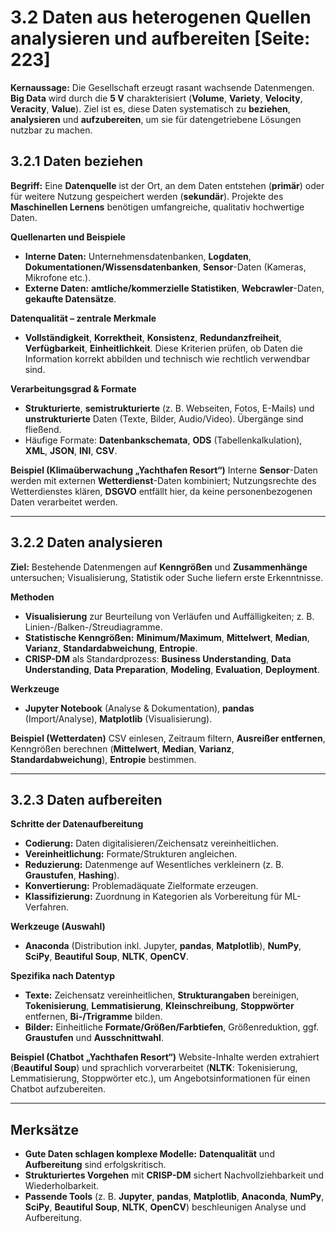 # 3.2 Daten aus heterogenen Quellen analysieren und aufbereiten [Seite: 223]

**Kernaussage:** Die Gesellschaft erzeugt rasant wachsende Datenmengen. **Big Data** wird durch die **5 V** charakterisiert (**Volume**, **Variety**, **Velocity**, **Veracity**, **Value**). Ziel ist es, diese Daten systematisch zu **beziehen**, **analysieren** und **aufzubereiten**, um sie für datengetriebene Lösungen nutzbar zu machen. 

## 3.2.1 Daten beziehen

**Begriff:** Eine **Datenquelle** ist der Ort, an dem Daten entstehen (**primär**) oder für weitere Nutzung gespeichert werden (**sekundär**). Projekte des **Maschinellen Lernens** benötigen umfangreiche, qualitativ hochwertige Daten. 

**Quellenarten und Beispiele**

* **Interne Daten:** Unternehmensdatenbanken, **Logdaten**, **Dokumentationen/Wissensdatenbanken**, **Sensor**-Daten (Kameras, Mikrofone etc.). 
* **Externe Daten:** **amtliche/kommerzielle Statistiken**, **Webcrawler**-Daten, **gekaufte Datensätze**. 

**Datenqualität – zentrale Merkmale**

* **Vollständigkeit**, **Korrektheit**, **Konsistenz**, **Redundanzfreiheit**, **Verfügbarkeit**, **Einheitlichkeit**. Diese Kriterien prüfen, ob Daten die Information korrekt abbilden und technisch wie rechtlich verwendbar sind. 

**Verarbeitungsgrad & Formate**

* **Strukturierte**, **semistrukturierte** (z. B. Webseiten, Fotos, E-Mails) und **unstrukturierte** Daten (Texte, Bilder, Audio/Video). Übergänge sind fließend.
* Häufige Formate: **Datenbankschemata**, **ODS** (Tabellenkalkulation), **XML**, **JSON**, **INI**, **CSV**. 

**Beispiel (Klimaüberwachung „Yachthafen Resort“)**
Interne **Sensor**-Daten werden mit externen **Wetterdienst**-Daten kombiniert; Nutzungsrechte des Wetterdienstes klären, **DSGVO** entfällt hier, da keine personenbezogenen Daten verarbeitet werden. 

---

## 3.2.2 Daten analysieren

**Ziel:** Bestehende Datenmengen auf **Kenngrößen** und **Zusammenhänge** untersuchen; Visualisierung, Statistik oder Suche liefern erste Erkenntnisse. 

**Methoden**

* **Visualisierung** zur Beurteilung von Verläufen und Auffälligkeiten; z. B. Linien-/Balken-/Streudiagramme. 
* **Statistische Kenngrößen:** **Minimum/Maximum**, **Mittelwert**, **Median**, **Varianz**, **Standardabweichung**, **Entropie**. 
* **CRISP-DM** als Standardprozess: **Business Understanding**, **Data Understanding**, **Data Preparation**, **Modeling**, **Evaluation**, **Deployment**. 

**Werkzeuge**

* **Jupyter Notebook** (Analyse & Dokumentation), **pandas** (Import/Analyse), **Matplotlib** (Visualisierung). 

**Beispiel (Wetterdaten)**
CSV einlesen, Zeitraum filtern, **Ausreißer entfernen**, Kenngrößen berechnen (**Mittelwert**, **Median**, **Varianz**, **Standardabweichung**), **Entropie** bestimmen. 

---

## 3.2.3 Daten aufbereiten

**Schritte der Datenaufbereitung**

* **Codierung:** Daten digitalisieren/Zeichensatz vereinheitlichen. 
* **Vereinheitlichung:** Formate/Strukturen angleichen. 
* **Reduzierung:** Datenmenge auf Wesentliches verkleinern (z. B. **Graustufen**, **Hashing**). 
* **Konvertierung:** Problemadäquate Zielformate erzeugen. 
* **Klassifizierung:** Zuordnung in Kategorien als Vorbereitung für ML-Verfahren. 

**Werkzeuge (Auswahl)**

* **Anaconda** (Distribution inkl. Jupyter, **pandas**, **Matplotlib**), **NumPy**, **SciPy**, **Beautiful Soup**, **NLTK**, **OpenCV**. 

**Spezifika nach Datentyp**

* **Texte:** Zeichensatz vereinheitlichen, **Strukturangaben** bereinigen, **Tokenisierung**, **Lemmatisierung**, **Kleinschreibung**, **Stoppwörter** entfernen, **Bi-/Trigramme** bilden. 
* **Bilder:** Einheitliche **Formate/Größen/Farbtiefen**, Größenreduktion, ggf. **Graustufen** und **Ausschnittwahl**. 

**Beispiel (Chatbot „Yachthafen Resort“)**
Website-Inhalte werden extrahiert (**Beautiful Soup**) und sprachlich vorverarbeitet (**NLTK**: Tokenisierung, Lemmatisierung, Stoppwörter etc.), um Angebotsinformationen für einen Chatbot aufzubereiten. 

---

## Merksätze

* **Gute Daten schlagen komplexe Modelle:** **Datenqualität** und **Aufbereitung** sind erfolgskritisch. 
* **Strukturiertes Vorgehen** mit **CRISP-DM** sichert Nachvollziehbarkeit und Wiederholbarkeit. 
* **Passende Tools** (z. B. **Jupyter**, **pandas**, **Matplotlib**, **Anaconda**, **NumPy**, **SciPy**, **Beautiful Soup**, **NLTK**, **OpenCV**) beschleunigen Analyse und Aufbereitung.
